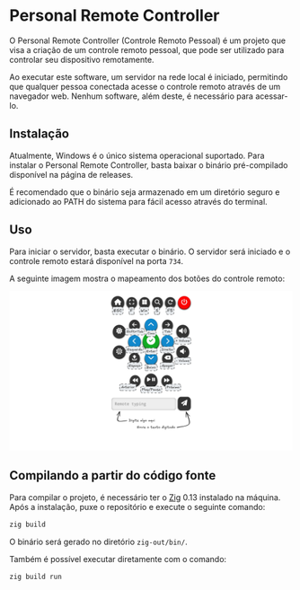 # Personal Remote Controller

O Personal Remote Controller (Controle Remoto Pessoal) é um projeto que visa a criação de um controle remoto pessoal, que pode ser utilizado para controlar seu dispositivo remotamente.

Ao executar este software, um servidor na rede local é iniciado, permitindo que qualquer pessoa conectada acesse o controle remoto através de um navegador web. Nenhum software, além deste, é necessário para acessar-lo.

## Instalação

Atualmente, Windows é o único sistema operacional suportado. Para instalar o Personal Remote Controller, basta baixar o binário pré-compilado disponível na página de releases.

É recomendado que o binário seja armazenado em um diretório seguro e adicionado ao PATH do sistema para fácil acesso através do terminal.

## Uso

Para iniciar o servidor, basta executar o binário. O servidor será iniciado e o controle remoto estará disponível na porta `734`.

A seguinte imagem mostra o mapeamento dos botões do controle remoto:

![Controller](.github/controller.png)

## Compilando a partir do código fonte

Para compilar o projeto, é necessário ter o [Zig](https://ziglang.org/) 0.13 instalado na máquina. Após a instalação, puxe o repositório e execute o seguinte comando:

```bash
zig build
```

O binário será gerado no diretório `zig-out/bin/`.

Também é possível executar diretamente com o comando:

```bash
zig build run
```